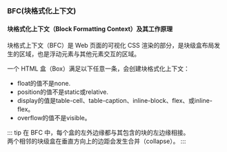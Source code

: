 ### BFC(块格式化上下文)

#### 块格式化上下文（Block Formatting Context）及其工作原理

块格式上下文（BFC）是 Web 页面的可视化 CSS 渲染的部分，是块级盒布局发生的区域，也是浮动元素与其他元素交互的区域。

一个 HTML 盒（Box）满足以下任意一条，会创建块格式化上下文：

* float的值不是none.
* position的值不是static或relative.
* display的值是table-cell、table-caption、inline-block、flex、或inline-flex。
* overflow的值不是visible。

::: tip
在 BFC 中，每个盒的左外边缘都与其包含的块的左边缘相接。  
两个相邻的块级盒在垂直方向上的边距会发生合并（collapse）。
:::
